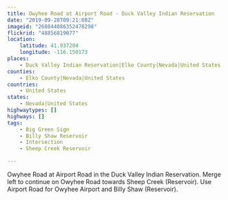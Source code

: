 ```yaml
---
title: Owyhee Road at Airport Road - Duck Valley Indian Reservation
date: "2019-09-28T09:21:08Z"
imageid: "268844086352478298"
flickrid: "48856819077"
location:
    latitude: 41.937204
    longitude: -116.150173
places:
    - Duck Valley Indian Reservation|Elko County|Nevada|United States
counties:
    - Elko County|Nevada|United States
countries:
    - United States
states:
    - Nevada|United States
highwaytypes: []
highways: []
tags:
    - Big Green Sign
    - Billy Shaw Reservoir
    - Intersection
    - Sheep Creek Reservoir

---
```

Owyhee Road at Airport Road in the Duck Valley Indian Reservation.  Merge left to continue on Owyhee Road towards Sheep Creek (Reservoir).  Use Airport Road for Owyhee Airport and Billy Shaw (Reservoir).